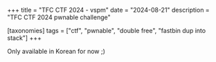 +++
title = "TFC CTF 2024 - vspm"
date = "2024-08-21"
description = "TFC CTF 2024 pwnable challenge"

[taxonomies]
tags = ["ctf", "pwnable", "double free", "fastbin dup into stack"]
+++

Only available in Korean for now ;)